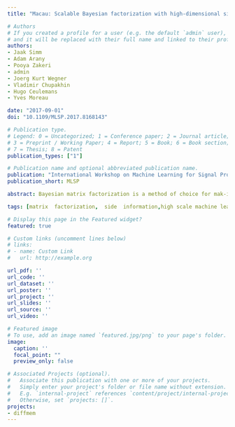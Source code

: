 ```yaml
---
title: "Macau: Scalable Bayesian factorization with high-dimensional side information using MCMC"

# Authors
# If you created a profile for a user (e.g. the default `admin` user), write the username (folder name) here
# and it will be replaced with their full name and linked to their profile.
authors:
- Jaak Simm
- Adam Arany
- Pooya Zakeri
- admin
- Joerg Kurt Wegner
- Vladimir Chupakhin
- Hugo Ceulemans
- Yves Moreau

date: "2017-09-01"
doi: "10.1109/MLSP.2017.8168143"

# Publication type.
# Legend: 0 = Uncategorized; 1 = Conference paper; 2 = Journal article;
# 3 = Preprint / Working Paper; 4 = Report; 5 = Book; 6 = Book section;
# 7 = Thesis; 8 = Patent
publication_types: ["1"]

# Publication name and optional abbreviated publication name.
publication: "International Workshop on Machine Learning for Signal Processing"
publication_short: MLSP

abstract: Bayesian matrix factorization is a method of choice for mak-ing  predictions  for  large-scale  incomplete  matrices,  due  to availability of efficient Gibbs sampling schemes and its robustness to overfitting.  In this paper, we consider factorization of large scale matrices with high-dimensional side information. However, sampling the link matrix for the side information with standard approaches costs O(F^3) time, where F is the dimensionality of the features.  To overcome this limitation we, firstly, propose a prior for the link matrix whose strength is proportional to the scale of latent variables.  Secondly,  using  this  prior  we  derive  an  efficient  sampler,  with linear complexity in the number of non-zeros, O(Nnz), by leveraging Krylov subspace methods, such as block conjugate gradient, allowing us to handle million-dimensional side in-formation. We demonstrate the effectiveness of our proposed method in drug-protein interaction prediction task

tags: [matrix  factorization,  side  information,high scale machine learning, MCMC]

# Display this page in the Featured widget?
featured: true

# Custom links (uncomment lines below)
# links:
# - name: Custom Link
#   url: http://example.org

url_pdf: ''
url_code: ''
url_dataset: ''
url_poster: ''
url_project: ''
url_slides: ''
url_source: ''
url_video: ''

# Featured image
# To use, add an image named `featured.jpg/png` to your page's folder.
image:
  caption: ''
  focal_point: ""
  preview_only: false

# Associated Projects (optional).
#   Associate this publication with one or more of your projects.
#   Simply enter your project's folder or file name without extension.
#   E.g. `internal-project` references `content/project/internal-project/index.md`.
#   Otherwise, set `projects: []`.
projects:
- diffmem
---
```

